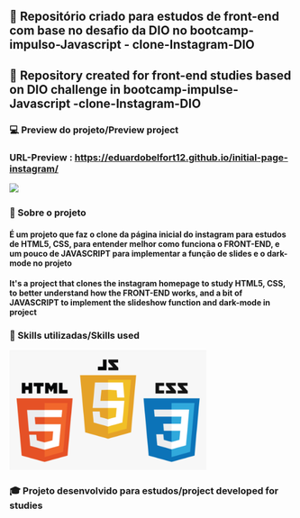 ## :blue_book:  Repositório criado para estudos de front-end com base no desafio da DIO no bootcamp- impulso-Javascript - clone-Instagram-DIO
## :blue_book:   Repository created for front-end studies based on DIO challenge in bootcamp-impulse-Javascript -clone-Instagram-DIO
### :computer: **Preview do projeto/Preview project** 
### URL-Preview : https://eduardobelfort12.github.io/initial-page-instagram/ 
<div> 
    <img src="./assets/demo-clone-instagram-page.gif">
</div>

### :red_circle: Sobre o projeto 
#### É um projeto que faz o clone da página inicial do instagram para estudos de HTML5, CSS, para entender melhor como funciona o FRONT-END, e um pouco de JAVASCRIPT para implementar a função de slides e o dark-mode no **projeto**

#### It's a project that clones the instagram homepage to study HTML5, CSS, to better understand how the FRONT-END works, and a bit of JAVASCRIPT to implement the slideshow function and dark-mode in **project**


### :hammer: Skills utilizadas/Skills used  
<div> 
    <img src="./assets/tech-icon.png" width="350px">
</div>

### :mortar_board: Projeto desenvolvido para estudos/project developed for studies 



